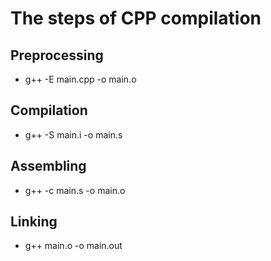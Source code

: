 # The steps of CPP compilation
## Preprocessing
- g++ -E main.cpp -o main.o
## Compilation
- g++ -S main.i -o main.s
## Assembling
- g++ -c main.s -o main.o
## Linking
- g++ main.o -o main.out